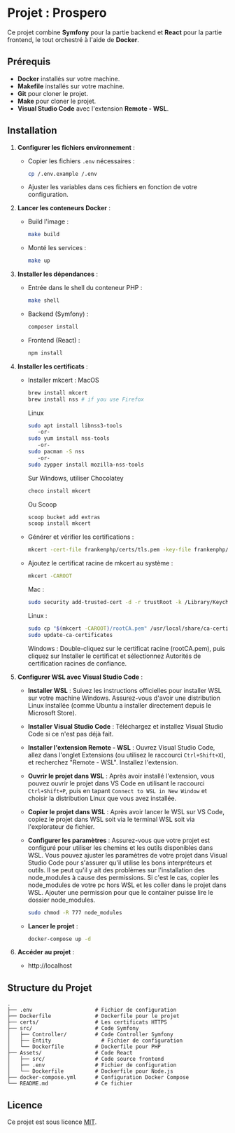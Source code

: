 # Projet : Prospero

Ce projet combine **Symfony** pour la partie backend et **React** pour la partie frontend, le tout orchestré à l'aide de **Docker**.

## Prérequis

- **Docker** installés sur votre machine.
- **Makefile** installés sur votre machine.
- **Git** pour cloner le projet.
- **Make** pour cloner le projet.
- **Visual Studio Code** avec l'extension **Remote - WSL**.

## Installation

1. **Configurer les fichiers environnement** :
   - Copier les fichiers `.env` nécessaires :
     ```bash
     cp /.env.example /.env
     ```
   - Ajuster les variables dans ces fichiers en fonction de votre configuration.

2. **Lancer les conteneurs Docker** :
   - Build l'image :
      ```bash
      make build
      ```
   
   - Monté les services :
      ```bash
      make up
      ```

3. **Installer les dépendances** :
   - Entrée dans le shell du conteneur PHP :
      ```bash
      make shell
      ```
      
   - Backend (Symfony) :
     ```bash
     composer install
     ```

   - Frontend (React) :
     ```bash
     npm install
     ```

4. **Installer les certificats** :
   - Installer mkcert :
      MacOS
      ```bash
     brew install mkcert
     brew install nss # if you use Firefox
     ```

     Linux
      ```bash
     sudo apt install libnss3-tools
         -or-
      sudo yum install nss-tools
         -or-
      sudo pacman -S nss
         -or-
      sudo zypper install mozilla-nss-tools
     ```

      Sur Windows, utiliser Chocolatey
      ```bash
      choco install mkcert
      ```

      Ou Scoop
      ```bash
      scoop bucket add extras
      scoop install mkcert
      ```

   - Générer et vérifier les certifications :
      ```bash
     mkcert -cert-file frankenphp/certs/tls.pem -key-file frankenphp/certs/tls.key "localhost"
     ```

   - Ajoutez le certificat racine de mkcert au système :
      ```bash
     mkcert -CAROOT
     ```

      Mac :
      ```bash
      sudo security add-trusted-cert -d -r trustRoot -k /Library/Keychains/System.keychain "$(mkcert -CAROOT)/rootCA.pem"
      ```
      
      Linux :
      ```bash
      sudo cp "$(mkcert -CAROOT)/rootCA.pem" /usr/local/share/ca-certificates/rootCA.crt
      sudo update-ca-certificates
      ```

      Windows : Double-cliquez sur le certificat racine (rootCA.pem), puis cliquez sur Installer le certificat et sélectionnez Autorités de certification racines de confiance.

5. **Configurer WSL avec Visual Studio Code** :

   - **Installer WSL** : Suivez les instructions officielles pour installer WSL sur votre machine Windows. Assurez-vous d'avoir une distribution Linux installée (comme Ubuntu a installer directement depuis le Microsoft Store).

   - **Installer Visual Studio Code** : Téléchargez et installez Visual Studio Code si ce n'est pas déjà fait.

   - **Installer l'extension Remote - WSL** : Ouvrez Visual Studio Code, allez dans l'onglet Extensions (ou utilisez le raccourci `Ctrl+Shift+X`), et recherchez "Remote - WSL". Installez l'extension.

   - **Ouvrir le projet dans WSL** : Après avoir installé l'extension, vous pouvez ouvrir le projet dans VS Code en utilisant le raccourci `Ctrl+Shift+P`, puis en tapant `Connect to WSL in New Window` et choisir la distribution Linux que vous avez installée.

   - **Copier le projet dans WSL** : Après avoir lancer le WSL sur VS Code, copiez le projet dans WSL soit via le terminal WSL soit via l'explorateur de fichier.

   - **Configurer les paramètres** : Assurez-vous que votre projet est configuré pour utiliser les chemins et les outils disponibles dans WSL. Vous pouvez ajuster les paramètres de votre projet dans Visual Studio Code pour s'assurer qu'il utilise les bons interpréteurs et outils. Il se peut qu'il y ait des problèmes sur l'installation des node_modules à cause des permissions. Si c'est le cas, copier les node_modules de votre pc hors WSL et les coller dans le projet dans WSL. Ajouter une permission pour que le container puisse lire le dossier node_modules.
      ```bash
      sudo chmod -R 777 node_modules
      ```	
   - **Lancer le projet** :
      ```bash
      docker-compose up -d
      ```

6. **Accéder au projet** :
   - http://localhost

## Structure du Projet

```
.
├── .env                    # Fichier de configuration
├── Dockerfile              # Dockerfile pour le projet
├── certs/                  # Les certificats HTTPS
├── src/                    # Code Symfony
│   ├── Controller/         # Code Controller Symfony
│   ├── Entity                # Fichier de configuration
│   └── Dockerfile          # Dockerfile pour PHP
├── Assets/                 # Code React
│   ├── src/                # Code source frontend
│   ├── .env                # Fichier de configuration
│   └── Dockerfile          # Dockerfile pour Node.js
├── docker-compose.yml      # Configuration Docker Compose
└── README.md               # Ce fichier
```

## Licence

Ce projet est sous licence [MIT](LICENSE).